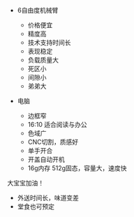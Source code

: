 





- 6自由度机械臂
  - 价格便宜
  - 精度高
  - 技术支持时间长
  - 表现稳定
  - 负载质量大
  - 死区小
  - 间隙小
  - 弟弟大




- 电脑
  - 边框窄
  - 16:10 适合阅读与办公
  - 色域广
  - CNC切割，质感好
  - 单手开合
  - 开盖自动开机
  - 16g内存 512g固态，容量大，速度快

大宝宝加油！

- 外送时间长，味道变差
- 堂食也可预定
